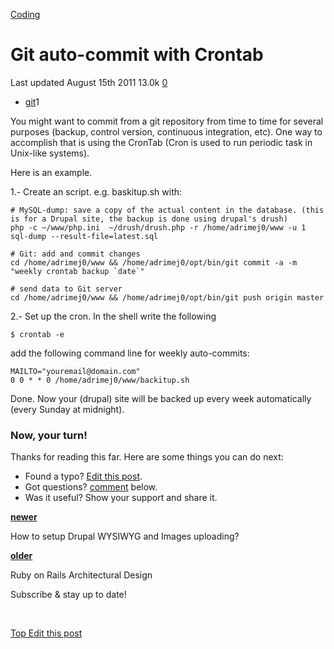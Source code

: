 



<a href="/categories/coding/" class="category-link">Coding</a>

Git auto-commit with Crontab
============================

<span title="Last time this post was updated"> Last updated August 15th 2011 </span> <span class="m-x-2" title="Pageviews"> 13.0k </span> <span class="m-x-2" title="Click to go to the comments section"> [ <span class="disqus-comment-count" data-disqus-url="https://adrianmejia.com/git-auto-commit-with-crontab/">0</span>](#disqus_thread) </span>

-   <a href="/tags/git/" class="tag-list-link">git</a><span class="tag-list-count">1</span>

You might want to commit from a git repository from time to time for several purposes (backup, control version, continuous integration, etc). One way to accomplish that is using the CronTab (Cron is used to run periodic task in Unix-like systems).

<span id="more"></span>

Here is an example.

1.- Create an script. e.g. baskitup.sh with:

    # MySQL-dump: save a copy of the actual content in the database. (this is for a Drupal site, the backup is done using drupal's drush)
    php -c ~/www/php.ini  ~/drush/drush.php -r /home/adrimej0/www -u 1 sql-dump --result-file=latest.sql

    # Git: add and commit changes
    cd /home/adrimej0/www && /home/adrimej0/opt/bin/git commit -a -m "weekly crontab backup `date`"

    # send data to Git server
    cd /home/adrimej0/www && /home/adrimej0/opt/bin/git push origin master

2.- Set up the cron. In the shell write the following

    $ crontab -e

add the following command line for weekly auto-commits:

    MAILTO="youremail@domain.com"
    0 0 * * 0 /home/adrimej0/www/backitup.sh

Done. Now your (drupal) site will be backed up every week automatically (every Sunday at midnight).

### Now, your turn!

Thanks for reading this far. Here are some things you can do next:

-   Found a typo? [Edit this post](https://github.com/amejiarosario/amejiarosario.github.io/edit/source/source/_posts/2011-08-15-git-auto-commit-with-crontab.md).
-   Got questions? [comment](#comments-section) below.
-   Was it useful? Show your support and share it.



<a href="/how-to-setup-drupal-wysiwyg-and-images-uploading/" class="article-nav-newer"><strong><em></em> newer</strong></a>

How to setup Drupal WYSIWYG and Images uploading?

<a href="/ruby-on-rails-architectural-design/" class="article-nav-older"><strong>older <em></em></strong></a>

Ruby on Rails Architectural Design

Subscribe & stay up to date!

 









[<span id="back-to-top" title="Go back to the top of this page"> Top </span>](#) <a href="#" class="p-x-3" title="Improve this post"><em></em> Edit this post</a>


